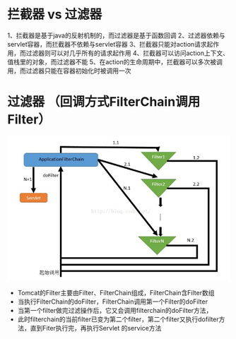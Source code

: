 
# 拦截器 vs 过滤器
1、拦截器是基于java的反射机制的，而过滤器是基于函数回调 
2、过滤器依赖与servlet容器，而拦截器不依赖与servlet容器 
3、拦截器只能对action请求起作用，而过滤器则可以对几乎所有的请求起作用 
4、拦截器可以访问action上下文、值栈里的对象，而过滤器不能 
5、在action的生命周期中，拦截器可以多次被调用，而过滤器只能在容器初始化时被调用一次 


# 过滤器 （回调方式FilterChain调用Filter）
![](/assets/20180411154043618)

* Tomcat的Filter主要由Filter、FilterChain组成，FilterChain含Filter数组
* 当执行FilterChain的doFilter，FilterChain调用第一个Filter的doFilter
* 当第一个filter做完过滤操作后，它又会调用filterchain的doFilter方法，
* 此时filterchain的当前filter已变为第二个filter，第二个filter又执行dofilter方法，直到Fiter执行完，再执行Servlet 的service方法
